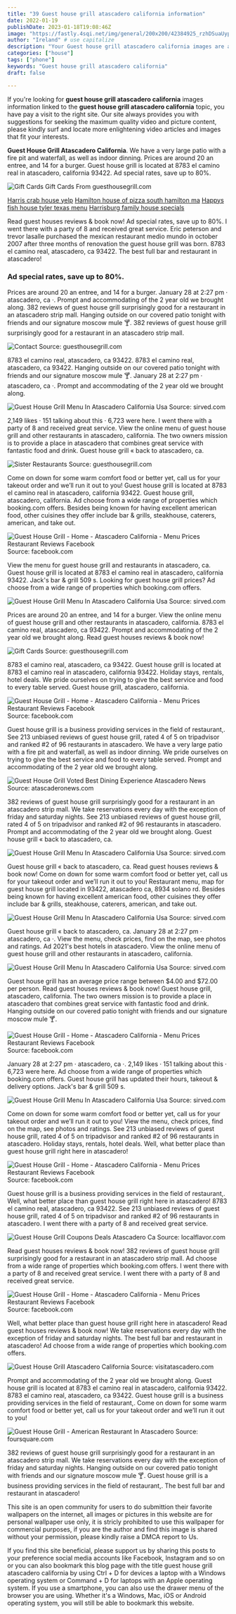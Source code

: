 ```yaml
---
title: "39 Guest house grill atascadero california information"
date: 2022-01-19
publishDate: 2023-01-18T19:08:46Z
image: "https://fastly.4sqi.net/img/general/200x200/42384925_rzhDSuaUype3xHZU2Nx9SKXsuvcJ6CRXsIvEn6AuthE.jpg"
author: "Ireland" # use capitalize
description: "Your Guest house grill atascadero california images are available in this site. Guest house grill atascadero california are a topic that is being searched for and liked by netizens now. You can Get the Guest house grill atascadero california files here. Download all royalty-free vectors."
categories: ["house"]
tags: ["phone"]
keywords: "Guest house grill atascadero california"
draft: false

---
```


If you're looking for **guest house grill atascadero california** images information linked to the **guest house grill atascadero california** topic, you have pay a visit to the right  site.  Our site always  provides you with  suggestions  for seeking  the maximum  quality video and picture  content, please kindly surf and locate more enlightening video articles and images  that fit your interests.

**Guest House Grill Atascadero California**. We have a very large patio with a fire pit and waterfall, as well as indoor dinning. Prices are around 20 an entree, and 14 for a burger. Guest house grill is located at 8783 el camino real in atascadero, california 93422. Ad special rates, save up to 80%.

![Gift Cards](https://www.guesthousegrill.com/uploads/5/6/5/2/56522479/published/ghg-transparent-web_2.png "Gift Cards")
Gift Cards From guesthousegrill.com

[Harris crab house yelp](/harris-crab-house-yelp/)
[Hamilton house of pizza south hamilton ma](/hamilton-house-of-pizza-south-hamilton-ma/)
[Happys fish house tyler texas menu](/happys-fish-house-tyler-texas-menu/)
[Harrisburg family house specials](/harrisburg-family-house-specials/)

Read guest houses reviews &amp; book now! Ad special rates, save up to 80%. I went there with a party of 8 and received great service. Eric peterson and trevor lasalle purchased the mexican restaurant medio mundo in october 2007 after three months of renovation the guest house grill was born. 8783 el camino real, atascadero, ca 93422. The best full bar and restaurant in atascadero!

### Ad special rates, save up to 80%.

Prices are around 20 an entree, and 14 for a burger. January 28 at 2:27 pm · atascadero, ca ·. Prompt and accommodating of the 2 year old we brought along. 382 reviews of guest house grill surprisingly good for a restaurant in an atascadero strip mall. Hanging outside on our covered patio tonight with friends and our signature moscow mule 🍸. 382 reviews of guest house grill surprisingly good for a restaurant in an atascadero strip mall.


![Contact](https://www.guesthousegrill.com/uploads/5/6/5/2/56522479/published/guesthousegrill-web-15.jpg?250 "Contact")
Source: guesthousegrill.com

8783 el camino real, atascadero, ca 93422. 8783 el camino real, atascadero, ca 93422. Hanging outside on our covered patio tonight with friends and our signature moscow mule 🍸. January 28 at 2:27 pm · atascadero, ca ·. Prompt and accommodating of the 2 year old we brought along.

![Guest House Grill Menu In Atascadero California Usa](https://d6ozfheqtj1tz.cloudfront.net/ChIJ46_-YMbp7IARcy4_uMJMAWU/5d2f1f7adad80.jpg "Guest House Grill Menu In Atascadero California Usa")
Source: sirved.com

2,149 likes · 151 talking about this · 6,723 were here. I went there with a party of 8 and received great service. View the online menu of guest house grill and other restaurants in atascadero, california. The two owners mission is to provide a place in atascadero that combines great service with fantastic food and drink. Guest house grill « back to atascadero, ca.

![Sister Restaurants](https://www.guesthousegrill.com/uploads/5/6/5/2/56522479/editor/guest-house-grill-and-street-side-best-of-2020-1.jpg?1589398703 "Sister Restaurants")
Source: guesthousegrill.com

Come on down for some warm comfort food or better yet, call us for your takeout order and we’ll run it out to you! Guest house grill is located at 8783 el camino real in atascadero, california 93422. Guest house grill, atascadero, california. Ad choose from a wide range of properties which booking.com offers. Besides being known for having excellent american food, other cuisines they offer include bar &amp; grills, steakhouse, caterers, american, and take out.

![Guest House Grill - Home - Atascadero California - Menu Prices Restaurant Reviews Facebook](https://lookaside.fbsbx.com/lookaside/crawler/media/?media_id=3177729152289746 "Guest House Grill - Home - Atascadero California - Menu Prices Restaurant Reviews Facebook")
Source: facebook.com

View the menu for guest house grill and restaurants in atascadero, ca. Guest house grill is located at 8783 el camino real in atascadero, california 93422. Jack&#039;s bar &amp; grill 509 s. Looking for guest house grill prices? Ad choose from a wide range of properties which booking.com offers.

![Guest House Grill Menu In Atascadero California Usa](https://d6ozfheqtj1tz.cloudfront.net/ChIJ46_-YMbp7IARcy4_uMJMAWU/5d2f1f6331187.jpg "Guest House Grill Menu In Atascadero California Usa")
Source: sirved.com

Prices are around 20 an entree, and 14 for a burger. View the online menu of guest house grill and other restaurants in atascadero, california. 8783 el camino real, atascadero, ca 93422. Prompt and accommodating of the 2 year old we brought along. Read guest houses reviews &amp; book now!

![Gift Cards](https://www.guesthousegrill.com/uploads/5/6/5/2/56522479/published/ghg-transparent-web_2.png "Gift Cards")
Source: guesthousegrill.com

8783 el camino real, atascadero, ca 93422. Guest house grill is located at 8783 el camino real in atascadero, california 93422. Holiday stays, rentals, hotel deals. We pride ourselves on trying to give the best service and food to every table served. Guest house grill, atascadero, california.

![Guest House Grill - Home - Atascadero California - Menu Prices Restaurant Reviews Facebook](https://lookaside.fbsbx.com/lookaside/crawler/media/?media_id=4533799910015990 "Guest House Grill - Home - Atascadero California - Menu Prices Restaurant Reviews Facebook")
Source: facebook.com

Guest house grill is a business providing services in the field of restaurant,. See 213 unbiased reviews of guest house grill, rated 4 of 5 on tripadvisor and ranked #2 of 96 restaurants in atascadero. We have a very large patio with a fire pit and waterfall, as well as indoor dinning. We pride ourselves on trying to give the best service and food to every table served. Prompt and accommodating of the 2 year old we brought along.

![Guest House Grill Voted Best Dining Experience Atascadero News](https://i1.wp.com/atascaderonews.com/wp-content/uploads/Guest_House-BESTOF21.jpg?resize=1024%2C661&amp;is-pending-load=1 "Guest House Grill Voted Best Dining Experience Atascadero News")
Source: atascaderonews.com

382 reviews of guest house grill surprisingly good for a restaurant in an atascadero strip mall. We take reservations every day with the exception of friday and saturday nights. See 213 unbiased reviews of guest house grill, rated 4 of 5 on tripadvisor and ranked #2 of 96 restaurants in atascadero. Prompt and accommodating of the 2 year old we brought along. Guest house grill « back to atascadero, ca.

![Guest House Grill Menu In Atascadero California Usa](https://d6ozfheqtj1tz.cloudfront.net/ChIJ46_-YMbp7IARcy4_uMJMAWU/5d2f1f78e3eb2.jpg "Guest House Grill Menu In Atascadero California Usa")
Source: sirved.com

Guest house grill « back to atascadero, ca. Read guest houses reviews &amp; book now! Come on down for some warm comfort food or better yet, call us for your takeout order and we’ll run it out to you! Restaurant menu, map for guest house grill located in 93422, atascadero ca, 8934 solano rd. Besides being known for having excellent american food, other cuisines they offer include bar &amp; grills, steakhouse, caterers, american, and take out.

![Guest House Grill Menu In Atascadero California Usa](https://d6ozfheqtj1tz.cloudfront.net/ChIJ46_-YMbp7IARcy4_uMJMAWU/5d2f1f7cc69ab.jpg "Guest House Grill Menu In Atascadero California Usa")
Source: sirved.com

Guest house grill « back to atascadero, ca. January 28 at 2:27 pm · atascadero, ca ·. View the menu, check prices, find on the map, see photos and ratings. Ad 2021&#039;s best hotels in atascadero. View the online menu of guest house grill and other restaurants in atascadero, california.

![Guest House Grill Menu In Atascadero California Usa](https://d6ozfheqtj1tz.cloudfront.net/ChIJ46_-YMbp7IARcy4_uMJMAWU/5d2f1f5ab2d2f.jpg "Guest House Grill Menu In Atascadero California Usa")
Source: sirved.com

Guest house grill has an average price range between $4.00 and $72.00 per person. Read guest houses reviews &amp; book now! Guest house grill, atascadero, california. The two owners mission is to provide a place in atascadero that combines great service with fantastic food and drink. Hanging outside on our covered patio tonight with friends and our signature moscow mule 🍸.

![Guest House Grill - Home - Atascadero California - Menu Prices Restaurant Reviews Facebook](https://lookaside.fbsbx.com/lookaside/crawler/media/?media_id=4700142033381776 "Guest House Grill - Home - Atascadero California - Menu Prices Restaurant Reviews Facebook")
Source: facebook.com

January 28 at 2:27 pm · atascadero, ca ·. 2,149 likes · 151 talking about this · 6,723 were here. Ad choose from a wide range of properties which booking.com offers. Guest house grill has updated their hours, takeout &amp; delivery options. Jack&#039;s bar &amp; grill 509 s.

![Guest House Grill Menu In Atascadero California Usa](https://d6ozfheqtj1tz.cloudfront.net/ChIJ46_-YMbp7IARcy4_uMJMAWU/5d2f1f7e11aae.jpg "Guest House Grill Menu In Atascadero California Usa")
Source: sirved.com

Come on down for some warm comfort food or better yet, call us for your takeout order and we’ll run it out to you! View the menu, check prices, find on the map, see photos and ratings. See 213 unbiased reviews of guest house grill, rated 4 of 5 on tripadvisor and ranked #2 of 96 restaurants in atascadero. Holiday stays, rentals, hotel deals. Well, what better place than guest house grill right here in atascadero!

![Guest House Grill - Home - Atascadero California - Menu Prices Restaurant Reviews Facebook](https://lookaside.fbsbx.com/lookaside/crawler/media/?media_id=131578163571542 "Guest House Grill - Home - Atascadero California - Menu Prices Restaurant Reviews Facebook")
Source: facebook.com

Guest house grill is a business providing services in the field of restaurant,. Well, what better place than guest house grill right here in atascadero! 8783 el camino real, atascadero, ca 93422. See 213 unbiased reviews of guest house grill, rated 4 of 5 on tripadvisor and ranked #2 of 96 restaurants in atascadero. I went there with a party of 8 and received great service.

![Guest House Grill Coupons Deals Atascadero Ca](https://imgcc-a.akamaihd.net/LocFiles/4291/635979717980899737.jpg?width=300&amp;height=162 "Guest House Grill Coupons Deals Atascadero Ca")
Source: localflavor.com

Read guest houses reviews &amp; book now! 382 reviews of guest house grill surprisingly good for a restaurant in an atascadero strip mall. Ad choose from a wide range of properties which booking.com offers. I went there with a party of 8 and received great service. I went there with a party of 8 and received great service.

![Guest House Grill - Home - Atascadero California - Menu Prices Restaurant Reviews Facebook](https://lookaside.fbsbx.com/lookaside/crawler/media/?media_id=4711034715625841 "Guest House Grill - Home - Atascadero California - Menu Prices Restaurant Reviews Facebook")
Source: facebook.com

Well, what better place than guest house grill right here in atascadero! Read guest houses reviews &amp; book now! We take reservations every day with the exception of friday and saturday nights. The best full bar and restaurant in atascadero! Ad choose from a wide range of properties which booking.com offers.

![Guest House Grill Atascadero California](https://www.visitatascadero.com/images/eat/guest-house-grill.jpg "Guest House Grill Atascadero California")
Source: visitatascadero.com

Prompt and accommodating of the 2 year old we brought along. Guest house grill is located at 8783 el camino real in atascadero, california 93422. 8783 el camino real, atascadero, ca 93422. Guest house grill is a business providing services in the field of restaurant,. Come on down for some warm comfort food or better yet, call us for your takeout order and we’ll run it out to you!

![Guest House Grill - American Restaurant In Atascadero](https://fastly.4sqi.net/img/general/200x200/42384925_rzhDSuaUype3xHZU2Nx9SKXsuvcJ6CRXsIvEn6AuthE.jpg "Guest House Grill - American Restaurant In Atascadero")
Source: foursquare.com

382 reviews of guest house grill surprisingly good for a restaurant in an atascadero strip mall. We take reservations every day with the exception of friday and saturday nights. Hanging outside on our covered patio tonight with friends and our signature moscow mule 🍸. Guest house grill is a business providing services in the field of restaurant,. The best full bar and restaurant in atascadero!

This site is an open community for users to do submittion their favorite wallpapers on the internet, all images or pictures in this website are for personal wallpaper use only, it is stricly prohibited to use this wallpaper for commercial purposes, if you are the author and find this image is shared without your permission, please kindly raise a DMCA report to Us.

If you find this site beneficial, please support us by sharing this posts to your preference social media accounts like Facebook, Instagram and so on or you can also bookmark this blog page with the title guest house grill atascadero california by using Ctrl + D for devices a laptop with a Windows operating system or Command + D for laptops with an Apple operating system. If you use a smartphone, you can also use the drawer menu of the browser you are using. Whether it's a Windows, Mac, iOS or Android operating system, you will still be able to bookmark this website.
